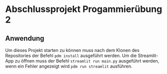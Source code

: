 # Abschlussprojekt Progammierübung 2
## Anwendung
Um dieses Projekt starten zu können muss nach dem Klonen des Repositories der Befehl `pdm install` ausgeführt werden. Um die Streamlit-App zu öffnen muss der Befehl `streamlit run main.py` ausgeführt werden, wenn ein Fehler angezeigt wird `pdm run streamlit` ausführen.